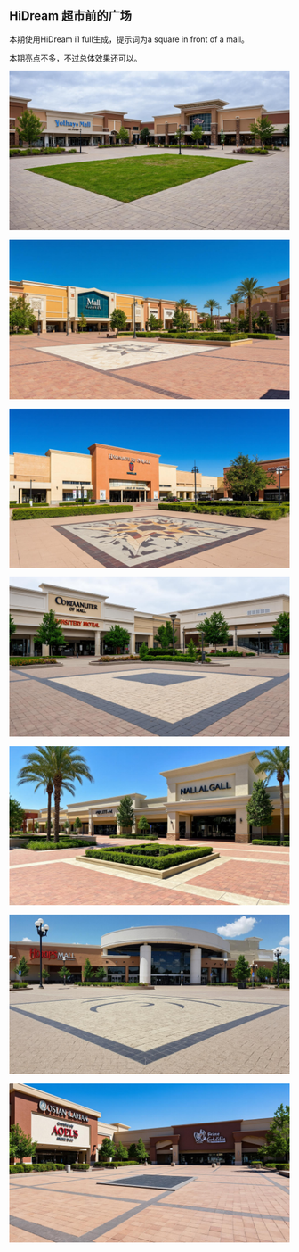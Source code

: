 ## HiDream 超市前的广场

本期使用HiDream i1 full生成，提示词为a square in front of a mall。

本期亮点不多，不过总体效果还可以。

![ComfyUI_00031_.jpg](https://github.com/Willian7004/media-blog/blob/main/files/202505/2025052608/ComfyUI_00031_.jpg?raw=true)

![ComfyUI_00032_.jpg](https://github.com/Willian7004/media-blog/blob/main/files/202505/2025052608/ComfyUI_00032_.jpg?raw=true)

![ComfyUI_00033_.jpg](https://github.com/Willian7004/media-blog/blob/main/files/202505/2025052608/ComfyUI_00033_.jpg?raw=true)

![ComfyUI_00035_.jpg](https://github.com/Willian7004/media-blog/blob/main/files/202505/2025052608/ComfyUI_00035_.jpg?raw=true)

![ComfyUI_00038_.jpg](https://github.com/Willian7004/media-blog/blob/main/files/202505/2025052608/ComfyUI_00038_.jpg?raw=true)

![ComfyUI_00039_.jpg](https://github.com/Willian7004/media-blog/blob/main/files/202505/2025052608/ComfyUI_00039_.jpg?raw=true)

![ComfyUI_00040_.jpg](https://github.com/Willian7004/media-blog/blob/main/files/202505/2025052608/ComfyUI_00040_.jpg?raw=true)